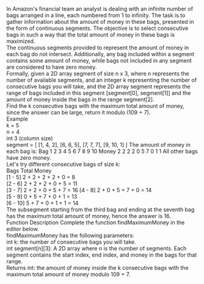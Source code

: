 In Amazon's financial team an analyst is dealing with an infinite number of bags arranged in a line, each numbered from 1 to infinity. The task is to gather information about the amount of money in these bags, presented in the form of continuous segments. The objective is to select consecutive bags in such a way that the total amount of money in these bags is maximized.    
The continuous segments provided to represent the amount of money in each bag do not intersect. Additionally, any bag included within a segment contains some amount of money, while bags not included in any segment are considered to have zero money.    
Formally, given a 2D array segment of size n x 3, where n represents the number of available segments, and an integer k representing the number of consecutive bags you will take, and the 2D array segment represents the range of bags included in this segment [segment[0], segment[1]] and the amount of money inside the bags in the range segment[2].  
Find the k consecutive bags with the maximum total amount of money, since the answer can be large, return it modulo (109 + 7).      
Example    
k = 5    
n = 4    
int 3 (column size)     
segment = [ [1, 4, 2], [6, 6, 5], [7, 7, 7], [9, 10, 1] ]
The amount of money in each bag is:
Bag 1 2 3 4 5 6 7 8 9 10
Money 2 2 2 2 0 5 7 0 1 1
All other bags have zero money.  
Let's try different consecutive bags of size k:  
Bags Total Money  
[1 - 5] 2 + 2 + 2 + 2 + 0 = 8  
[2 - 6] 2 + 2 + 2 + 0 + 5 = 11  
[3 - 7] 2 + 2 + 0 + 5 + 7 = 16 
[4 - 8] 2 + 0 + 5 + 7 + 0 = 14  
[5 - 9] 0 + 5 + 7 + 0 + 1 = 13   
[6 - 10] 5 + 7 + 0 + 1 + 1 = 14  
The subsegment starting from the third bag and ending at the seventh bag has the maximum total amount of money, hence the answer is 16.    
Function Description 
Complete the function findMaximumMoney in the editor below.   
findMaximumMoney has the following parameters:  
int k: the  number of consecutive bags you will take.  
int segment[n][3]: A 2D array where n is the number of segments. Each segment contains the start index, end index, and money in the bags for that range.  
Returns 
int: the amount of money inside the k consecutive bags   with the maximum total amount of money modulo 109 + 7.      